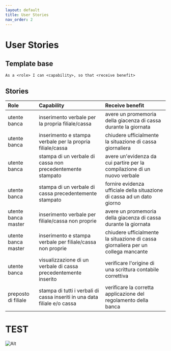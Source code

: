 ```yaml
---
layout: default
title: User Stories
nav_order: 2
---
```


# User Stories

## Template base
```
As a <role> I can <capability>, so that <receive benefit>
```

## Stories

| Role         | Capability        | Receive benefit |
|:-------------|:------------------|:------|
| utente banca           | inserimento verbale per la propria filiale/cassa | avere un promemoria della giacenza di cassa durante la giornata  |
| utente banca | inserimento e stampa verbale per la propria filiale/cassa | chiudere ufficialmente la situazione di cassa giornaliera |
| utente banca | stampa di un verbale di cassa non precedentemente stampato | avere un'evidenza da cui partire per la compilazione di un nuovo verbale |
| utente banca | stampa di un verbale di cassa precedentemente stampato | fornire evidenza ufficiale della situazione di cassa ad un dato giorno |
| utente banca master | inserimento verbale per filiale/cassa non proprie | avere un promemoria della giacenza di cassa durante la giornata |
| utente banca master | inserimento e stampa verbale per filiale/cassa non proprie | chiudere ufficialmente la situazione di cassa giornaliera per un collega mancante |
| utente banca | visualizzazione di un verbale di cassa precedentemente inserito | verificare l'origine di una scrittura contabile correttiva |
| preposto di filiale | stampa di tutti i verbali di cassa inseriti in una data filiale e/o cassa | verificare la corretta applicazione del regolamento della banca |


# TEST
![Alt](./Images/test.png)

